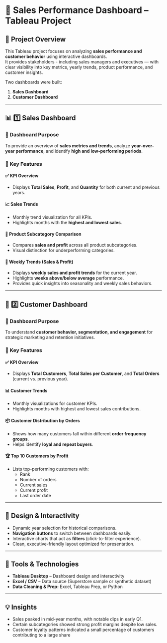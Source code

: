 # 💼 Sales Performance Dashboard – Tableau Project

## 🎯 Project Overview
This Tableau project focuses on analyzing **sales performance and customer behavior** using interactive dashboards.  
It provides stakeholders - including sales managers and executives — with clear visibility into key metrics, yearly trends, product performance, and customer insights.

Two dashboards were built:
1. **Sales Dashboard**
2. **Customer Dashboard**

---

## 📊 1️⃣ Sales Dashboard

### 🧠 Dashboard Purpose
To provide an overview of **sales metrics and trends**, analyze **year-over-year performance**, and identify **high and low-performing periods**.

### 🔑 Key Features
#### ✅ KPI Overview
- Displays **Total Sales**, **Profit**, and **Quantity** for both current and previous years.

#### 📈 Sales Trends
- Monthly trend visualization for all KPIs.
- Highlights months with the **highest and lowest sales**.

#### 🧩 Product Subcategory Comparison
- Compares **sales and profit** across all product subcategories.
- Visual distinction for underperforming categories.

#### 📅 Weekly Trends (Sales & Profit)
- Displays **weekly sales and profit trends** for the current year.
- Highlights **weeks above/below average** performance.
- Provides quick insights into seasonality and weekly sales behaviors.

---

## 👥 2️⃣ Customer Dashboard

### 🧠 Dashboard Purpose
To understand **customer behavior, segmentation, and engagement** for strategic marketing and retention initiatives.

### 🔑 Key Features
#### ✅ KPI Overview
- Displays **Total Customers**, **Total Sales per Customer**, and **Total Orders** (current vs. previous year).

#### 📊 Customer Trends
- Monthly visualizations for customer KPIs.
- Highlights months with highest and lowest sales contributions.

#### 📦 Customer Distribution by Orders
- Shows how many customers fall within different **order frequency groups**.
- Helps identify **loyal and repeat buyers**.

#### 🏆 Top 10 Customers by Profit
- Lists top-performing customers with:
  - Rank
  - Number of orders
  - Current sales
  - Current profit
  - Last order date

---

## 🧭 Design & Interactivity

- Dynamic year selection for historical comparisons.  
- **Navigation buttons** to switch between dashboards easily.  
- Interactive charts that act as **filters** (click-to-filter experience).  
- Clean, executive-friendly layout optimized for presentation.  

---

## 🧠 Tools & Technologies

- **Tableau Desktop** – Dashboard design and interactivity  
- **Excel / CSV** – Data source (Superstore sample or synthetic dataset)  
- **Data Cleaning & Prep:** Excel, Tableau Prep, or Python  

---

## 💡 Insights

- Sales peaked in mid-year months, with notable dips in early Q1.  
- Certain subcategories showed strong profit margins despite low sales.  
- Customer loyalty patterns indicated a small percentage of customers contributing to a large share
